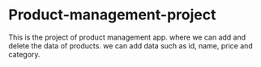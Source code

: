# Product-management-project

This is the project of product management app. where we can add and delete the data of products. we can add data such as id, name, price and category.
